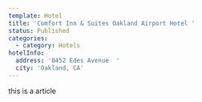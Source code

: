 ```yaml
---
template: Hotel 
title: 'Comfort Inn & Suites Oakland Airport Hotel '
status: Published
categories:
  - category: Hotels
hotelInfo:
  address: '8452 Edes Avenue  '
  city: 'Oakland, CA'
---
```


this is a article
